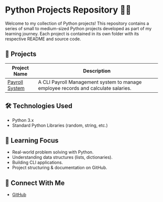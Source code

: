 # Python Projects Repository 🐍🚀

Welcome to my collection of Python projects! This repository contains a series of small to medium-sized Python projects developed as part of my learning journey. Each project is contained in its own folder with its respective README and source code.

## 📂 Projects
| Project Name         | Description                                       |
|----------------------|---------------------------------------------------|
| [Payroll System](./payroll-system) | A CLI Payroll Management system to manage employee records and calculate salaries.
## 🛠 Technologies Used
- Python 3.x
- Standard Python Libraries (random, string, etc.)

## 🎯 Learning Focus
- Real-world problem solving with Python.
- Understanding data structures (lists, dictionaries).
- Building CLI applications.
- Project structuring & documentation on GitHub.

## 🤝 Connect With Me
- [GitHub](https://github.com/David-Godspower)
